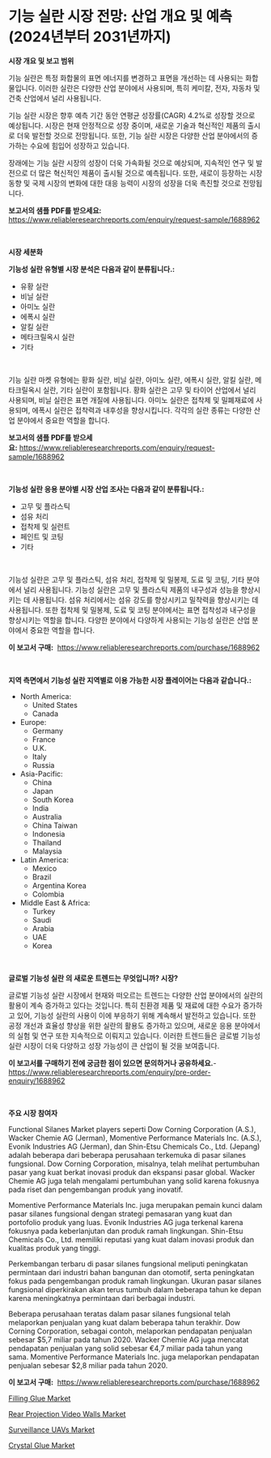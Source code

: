 <p><h1>기능 실란 시장 전망: 산업 개요 및 예측 (2024년부터 2031년까지)</h1></p><p><strong>시장 개요 및 보고 범위</strong></p>
<p><p>기능 실란은 특정 화합물의 표면 에너지를 변경하고 표면을 개선하는 데 사용되는 화합물입니다. 이러한 실란은 다양한 산업 분야에서 사용되며, 특히 케미칼, 전자, 자동차 및 건축 산업에서 널리 사용됩니다.</p><p>기능 실란 시장은 향후 예측 기간 동안 연평균 성장률(CAGR) 4.2%로 성장할 것으로 예상됩니다. 시장은 현재 안정적으로 성장 중이며, 새로운 기술과 혁신적인 제품의 출시로 더욱 발전할 것으로 전망됩니다. 또한, 기능 실란 시장은 다양한 산업 분야에서의 증가하는 수요에 힘입어 성장하고 있습니다.</p><p>장래에는 기능 실란 시장의 성장이 더욱 가속화될 것으로 예상되며, 지속적인 연구 및 발전으로 더 많은 혁신적인 제품이 출시될 것으로 예측됩니다. 또한, 새로이 등장하는 시장 동향 및 국제 시장의 변화에 대한 대응 능력이 시장의 성장을 더욱 촉진할 것으로 전망됩니다.</p></p>
<p><strong>보고서의 샘플 PDF를 받으세요:</strong> <a href="https://www.reliableresearchreports.com/enquiry/request-sample/1688962">https://www.reliableresearchreports.com/enquiry/request-sample/1688962</a></p>
<p>&nbsp;</p>
<p><strong>시장 세분화</strong></p>
<p><strong>기능성 실란 유형별 시장 분석은 다음과 같이 분류됩니다.:</strong></p>
<p><ul><li>유황 실란</li><li>비닐 실란</li><li>아미노 실란</li><li>에폭시 실란</li><li>알킬 실란</li><li>메타크릴옥시 실란</li><li>기타</li></ul></p>
<p>&nbsp;</p>
<p><p>기능 실란 마켓 유형에는 황화 실란, 비닐 실란, 아미노 실란, 에폭시 실란, 알킬 실란, 메타크릴옥시 실란, 기타 실란이 포함됩니다. 황화 실란은 고무 및 타이어 산업에서 널리 사용되며, 비닐 실란은 표면 개질에 사용됩니다. 아미노 실란은 접착제 및 밀폐재료에 사용되며, 에폭시 실란은 접착력과 내후성을 향상시킵니다. 각각의 실란 종류는 다양한 산업 분야에서 중요한 역할을 합니다.</p></p>
<p><strong>보고서의 샘플 PDF를 받으세요:</strong>&nbsp;<a href="https://www.reliableresearchreports.com/enquiry/request-sample/1688962">https://www.reliableresearchreports.com/enquiry/request-sample/1688962</a></p>
<p>&nbsp;</p>
<p><strong> 기능성 실란 응용 분야별 시장 산업 조사는 다음과 같이 분류됩니다.:</strong></p>
<p><ul><li>고무 및 플라스틱</li><li>섬유 처리</li><li>접착제 및 실런트</li><li>페인트 및 코팅</li><li>기타</li></ul></p>
<p>&nbsp;</p>
<p><p>기능성 실란은 고무 및 플라스틱, 섬유 처리, 접착제 및 밀봉제, 도료 및 코팅, 기타 분야에서 널리 사용됩니다. 기능성 실란은 고무 및 플라스틱 제품의 내구성과 성능을 향상시키는 데 사용됩니다. 섬유 처리에서는 섬유 강도를 향상시키고 밀착력을 향상시키는 데 사용됩니다. 또한 접착제 및 밀봉제, 도료 및 코팅 분야에서는 표면 접착성과 내구성을 향상시키는 역할을 합니다. 다양한 분야에서 다양하게 사용되는 기능성 실란은 산업 분야에서 중요한 역할을 합니다.</p></p>
<p><strong>이 보고서 구매:</strong>&nbsp; <a href="https://www.reliableresearchreports.com/purchase/1688962">https://www.reliableresearchreports.com/purchase/1688962</a></p>
<p>&nbsp;</p>
<p><strong>지역 측면에서 기능성 실란 지역별로 이용 가능한 시장 플레이어는 다음과 같습니다.:</strong></p>
<p><ul>
    <li>
        North America:
        <ul>
            <li>United States</li>
            <li>Canada</li>
        </ul>
    </li>
    <li>
        Europe:
        <ul>
            <li>Germany</li>
            <li>France</li>
            <li>U.K.</li>
            <li>Italy</li>
            <li>Russia</li>
        </ul>
    </li>
    <li>
        Asia-Pacific:
        <ul>
            <li>China</li>
            <li>Japan</li>
            <li>South Korea</li>
            <li>India</li>
            <li>Australia</li>
            <li>China Taiwan</li>
            <li>Indonesia</li>
            <li>Thailand</li>
            <li>Malaysia</li>
        </ul>
    </li>
    <li>
        Latin America:
        <ul>
            <li>Mexico</li>
            <li>Brazil</li>
            <li>Argentina Korea</li>
            <li>Colombia</li>
        </ul>
    </li>
    <li>
        Middle East & Africa:
        <ul>
            <li>Turkey</li>
            <li>Saudi</li>
            <li>Arabia</li>
            <li>UAE</li>
            <li>Korea</li>
        </ul>
    </li>
    </ul></p>
<p>&nbsp;</p>
<p><strong>글로벌 기능성 실란 의 새로운 트렌드는 무엇입니까? 시장?</strong></p>
<p><p>글로벌 기능성 실란 시장에서 현재와 떠오르는 트렌드는 다양한 산업 분야에서의 실란의 활용이 계속 증가하고 있다는 것입니다. 특히 친환경 제품 및 재료에 대한 수요가 증가하고 있어, 기능성 실란의 사용이 이에 부응하기 위해 계속해서 발전하고 있습니다. 또한 공정 개선과 효율성 향상을 위한 실란의 활용도 증가하고 있으며, 새로운 응용 분야에서의 실험 및 연구 또한 지속적으로 이뤄지고 있습니다. 이러한 트렌드들은 글로벌 기능성 실란 시장이 더욱 다양하고 성장 가능성이 큰 산업이 될 것을 보여줍니다.</p></p>
<p><strong>이 보고서를 구매하기 전에 궁금한 점이 있으면 문의하거나 공유하세요.</strong>- <a href="https://www.reliableresearchreports.com/enquiry/pre-order-enquiry/1688962">https://www.reliableresearchreports.com/enquiry/pre-order-enquiry/1688962</a></p>
<p>&nbsp;</p>
<p><strong>주요 시장 참여자</strong></p>
<p><p>Functional Silanes Market players seperti Dow Corning Corporation (A.S.), Wacker Chemie AG (Jerman), Momentive Performance Materials Inc. (A.S.), Evonik Industries AG (Jerman), dan Shin-Etsu Chemicals Co., Ltd. (Jepang) adalah beberapa dari beberapa perusahaan terkemuka di pasar silanes fungsional. Dow Corning Corporation, misalnya, telah melihat pertumbuhan pasar yang kuat berkat inovasi produk dan ekspansi pasar global. Wacker Chemie AG juga telah mengalami pertumbuhan yang solid karena fokusnya pada riset dan pengembangan produk yang inovatif.</p><p>Momentive Performance Materials Inc. juga merupakan pemain kunci dalam pasar silanes fungsional dengan strategi pemasaran yang kuat dan portofolio produk yang luas. Evonik Industries AG juga terkenal karena fokusnya pada keberlanjutan dan produk ramah lingkungan. Shin-Etsu Chemicals Co., Ltd. memiliki reputasi yang kuat dalam inovasi produk dan kualitas produk yang tinggi.</p><p>Perkembangan terbaru di pasar silanes fungsional meliputi peningkatan permintaan dari industri bahan bangunan dan otomotif, serta peningkatan fokus pada pengembangan produk ramah lingkungan. Ukuran pasar silanes fungsional diperkirakan akan terus tumbuh dalam beberapa tahun ke depan karena meningkatnya permintaan dari berbagai industri.</p><p>Beberapa perusahaan teratas dalam pasar silanes fungsional telah melaporkan penjualan yang kuat dalam beberapa tahun terakhir. Dow Corning Corporation, sebagai contoh, melaporkan pendapatan penjualan sebesar $5,7 miliar pada tahun 2020. Wacker Chemie AG juga mencatat pendapatan penjualan yang solid sebesar €4,7 miliar pada tahun yang sama. Momentive Performance Materials Inc. juga melaporkan pendapatan penjualan sebesar $2,8 miliar pada tahun 2020.</p></p>
<p><strong>이 보고서 구매:</strong>&nbsp;&nbsp;<a href="https://www.reliableresearchreports.com/purchase/1688962">https://www.reliableresearchreports.com/purchase/1688962</a></p>
<p><p><a href="https://ivy-potential-64b.notion.site/Filling-Glue-Market-Size-Market-Trends-and-Growth-Outlook-forecasted-for-period-from-2024-to-2031-a96e92632a4848c584dc79d88052f75f">Filling Glue Market</a></p><p><a href="https://github.com/WillieWoodard/Market-Research-Report-List-4/blob/main/rear-projection-video-walls-market.md">Rear Projection Video Walls Market</a></p><p><a href="https://view.publitas.com/reportprime-1/surveillance-uavs-market-insights-market-players-and-forecast-till-2031/">Surveillance UAVs Market</a></p><p><a href="https://nifty-kite-d51.notion.site/Global-Crystal-Glue-Market-by-Types-Applications-and-Major-Players-with-Regional-Growth-Rate-Anal-522ff6b8cc8a41258c286df19536c057">Crystal Glue Market</a></p></p>
